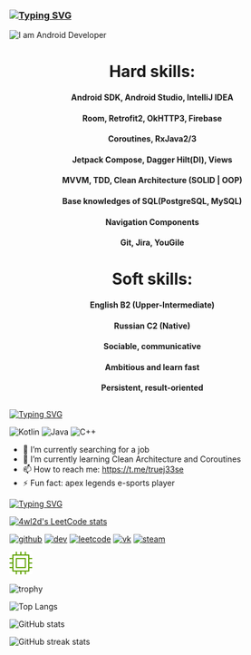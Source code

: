 ### [![Typing SVG](https://readme-typing-svg.herokuapp.com?font=Fira+Code&size=37&duration=3000&pause=500&color=000000&background=FFFFFF&center=true&multiline=true&repeat=false&width=1000&height=90&lines=Hi+there%2C%F0%9F%91%8Bmy+name+is+Vladislav;I%60m+Android+Developer%F0%9F%93%B1)](https://git.io/typing-svg)
![I am Android Developer](https://ie.wampi.ru/2023/04/08/New-Project.jpg)

<h2 align="center"> </h2>
<h1 align="center"> Hard skills: </h1>

<h4 align="center"> Android SDK, Android Studio, IntelliJ IDEA </h4>
<h4 align="center"> Room, Retrofit2, OkHTTP3, Firebase </h4>
<h4 align="center"> Coroutines, RxJava2/3 </h4>
<h4 align="center"> Jetpack Compose, Dagger Hilt(DI), Views </h4>
<h4 align="center"> MVVM, TDD, Clean Architecture (SOLID | OOP) </h4>
<h4 align="center"> Base knowledges of SQL(PostgreSQL, MySQL) </h4>
<h4 align="center"> Navigation Components </h4>
<h4 align="center"> Git, Jira, YouGile </h4>

<h2 align="center"> </h2>
<h1 align="center"> Soft skills: </h1>

<h4 align="center"> English B2 (Upper-Intermediate) </h4>
<h4 align="center"> Russian C2 (Native) </h4>
<h4 align="center"> Sociable, communicative </h4>
<h4 align="center"> Ambitious and learn fast </h4>
<h4 align="center"> Persistent, result-oriented </h4>
<h2 align="center"> </h2>

[![Typing SVG](https://readme-typing-svg.herokuapp.com?font=Fira+Code&size=37&duration=3000&pause=500&color=000000&background=FFFFFF&center=true&multiline=true&repeat=false&width=1000&lines=Languages+i+prefer%3A)](https://git.io/typing-svg)

![Kotlin](https://img.shields.io/badge/kotlin-%237F52FF.svg?style=for-the-badge&logo=kotlin&logoColor=white)
![Java](https://img.shields.io/badge/java-%23ED8B00.svg?style=for-the-badge&logo=java&logoColor=white)
![C++](https://img.shields.io/badge/c++-%2300599C.svg?style=for-the-badge&logo=c%2B%2B&logoColor=white)

- 🔭 I’m currently searching for a job
- 🌱 I’m currently learning Clean Architecture and Coroutines
- 📫 How to reach me: https://t.me/truej33se
- ⚡ Fun fact: apex legends e-sports player

[![Typing SVG](https://readme-typing-svg.herokuapp.com?font=Fira+Code&size=37&duration=3000&pause=500&color=000000&background=FFFFFF&center=true&multiline=true&repeat=false&width=1000&lines=My+LeetCode+stats%3A)](https://git.io/typing-svg)

[![4wl2d's LeetCode stats](https://leetcode-stats-six.vercel.app/api?username=truej33se)](https://leetcode.com/truej33se/)

[<img src='https://cdn.jsdelivr.net/npm/simple-icons@3.0.1/icons/github.svg' alt='github' height='40'>](https://github.com/4wl2d)  [<img src='https://cdn.jsdelivr.net/npm/simple-icons@3.0.1/icons/dev-dot-to.svg' alt='dev' height='40'>](https://dev.to/4wl2d)  [<img src='https://cdn.jsdelivr.net/npm/simple-icons@3.0.1/icons/leetcode.svg' alt='leetcode' height='40'>](https://leetcode.com/truej33se/)  [<img src='https://cdn.jsdelivr.net/npm/simple-icons@3.0.1/icons/vk.svg' alt='vk' height='40'>](https://vk.com/tru33)  [<img src='https://cdn.jsdelivr.net/npm/simple-icons@3.0.1/icons/steam.svg' alt='steam' height='40'>](https://steamcommunity.com/id/4wl2d/)  

<a href='https://docs.github.com/en/developers'><img src='https://raw.githubusercontent.com/acervenky/animated-github-badges/master/assets/devbadge.gif' width='40' height='40'></a> 

![trophy](https://github-profile-trophy.vercel.app/?username=4wl2d)

![Top Langs](https://github-readme-stats-4wl2d.vercel.app/api/top-langs/?username=4wl2d)

![GitHub stats](https://github-readme-stats-4wl2d.vercel.app/api?username=4wl2d&show_icons=true)  

![GitHub streak stats](https://streak-stats.demolab.com/?user=4wl2d)  

